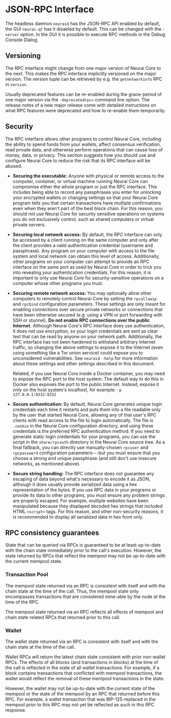 # JSON-RPC Interface

The headless daemon `neuraid` has the JSON-RPC API enabled by default, the GUI
`neurai-qt` has it disabled by default. This can be changed with the `-server`
option. In the GUI it is possible to execute RPC methods in the Debug Console
Dialog.

## Versioning

The RPC interface might change from one major version of Neurai Core to the
next. This makes the RPC interface implicitly versioned on the major version.
The version tuple can be retrieved by e.g. the `getnetworkinfo` RPC in
`version`.

Usually deprecated features can be re-enabled during the grace-period of one
major version via the `-deprecatedrpc=` command line option. The release notes
of a new major release come with detailed instructions on what RPC features
were deprecated and how to re-enable them temporarily.

## Security

The RPC interface allows other programs to control Neurai Core,
including the ability to spend funds from your wallets, affect consensus
verification, read private data, and otherwise perform operations that
can cause loss of money, data, or privacy.  This section suggests how
you should use and configure Neurai Core to reduce the risk that its
RPC interface will be abused.

- **Securing the executable:** Anyone with physical or remote access to
  the computer, container, or virtual machine running Neurai Core can
  compromise either the whole program or just the RPC interface.  This
  includes being able to record any passphrases you enter for unlocking
  your encrypted wallets or changing settings so that your Neurai Core
  program tells you that certain transactions have multiple
  confirmations even when they aren't part of the best block chain.  For
  this reason, you should not use Neurai Core for security sensitive
  operations on systems you do not exclusively control, such as shared
  computers or virtual private servers.

- **Securing local network access:** By default, the RPC interface can
  only be accessed by a client running on the same computer and only
  after the client provides a valid authentication credential (username
  and passphrase).  Any program on your computer with access to the file
  system and local network can obtain this level of access.
  Additionally, other programs on your computer can attempt to provide
  an RPC interface on the same port as used by Neurai Core in order to
  trick you into revealing your authentication credentials.  For this
  reason, it is important to only use Neurai Core for
  security-sensitive operations on a computer whose other programs you
  trust.

- **Securing remote network access:** You may optionally allow other
  computers to remotely control Neurai Core by setting the `rpcallowip`
  and `rpcbind` configuration parameters.  These settings are only meant
  for enabling connections over secure private networks or connections
  that have been otherwise secured (e.g. using a VPN or port forwarding
  with SSH or stunnel).  **Do not enable RPC connections over the public
  Internet.**  Although Neurai Core's RPC interface does use
  authentication, it does not use encryption, so your login credentials
  are sent as clear text that can be read by anyone on your network
  path.  Additionally, the RPC interface has not been hardened to
  withstand arbitrary Internet traffic, so changing the above settings
  to expose it to the Internet (even using something like a Tor onion
  service) could expose you to unconsidered vulnerabilities.  See
  `neuraid -help` for more information about these settings and other
  settings described in this document.

    Related, if you use Neurai Core inside a Docker container, you may
    need to expose the RPC port to the host system.  The default way to
    do this in Docker also exposes the port to the public Internet.
    Instead, expose it only on the host system's localhost, for example:
    `-p 127.0.0.1:8332:8332`

- **Secure authentication:** By default, Neurai Core generates unique
  login credentials each time it restarts and puts them into a file
  readable only by the user that started Neurai Core, allowing any of
  that user's RPC clients with read access to the file to login
  automatically.  The file is `.cookie` in the Neurai Core
  configuration directory, and using these credentials is the preferred
  RPC authentication method.  If you need to generate static login
  credentials for your programs, you can use the script in the
  `share/rpcauth` directory in the Neurai Core source tree.  As a final
  fallback, you can directly use manually-chosen `rpcuser` and
  `rpcpassword` configuration parameters---but you must ensure that you
  choose a strong and unique passphrase (and still don't use insecure
  networks, as mentioned above).

- **Secure string handling:** The RPC interface does not guarantee any
  escaping of data beyond what's necessary to encode it as JSON,
  although it does usually provide serialized data using a hex
  representation of the bytes.  If you use RPC data in your programs or
  provide its data to other programs, you must ensure any problem
  strings are properly escaped.  For example, multiple websites have
  been manipulated because they displayed decoded hex strings that
  included HTML `<script>` tags.  For this reason, and other
  non-security reasons, it is recommended to display all serialized data
  in hex form only.

## RPC consistency guarantees

State that can be queried via RPCs is guaranteed to be at least up-to-date with
the chain state immediately prior to the call's execution. However, the state
returned by RPCs that reflect the mempool may not be up-to-date with the
current mempool state.

### Transaction Pool

The mempool state returned via an RPC is consistent with itself and with the
chain state at the time of the call. Thus, the mempool state only encompasses
transactions that are considered mine-able by the node at the time of the RPC.

The mempool state returned via an RPC reflects all effects of mempool and chain
state related RPCs that returned prior to this call.

### Wallet

The wallet state returned via an RPC is consistent with itself and with the
chain state at the time of the call.

Wallet RPCs will return the latest chain state consistent with prior non-wallet
RPCs. The effects of all blocks (and transactions in blocks) at the time of the
call is reflected in the state of all wallet transactions. For example, if a
block contains transactions that conflicted with mempool transactions, the
wallet would reflect the removal of these mempool transactions in the state.

However, the wallet may not be up-to-date with the current state of the mempool
or the state of the mempool by an RPC that returned before this RPC. For
example, a wallet transaction that was BIP-125-replaced in the mempool prior to
this RPC may not yet be reflected as such in this RPC response.
